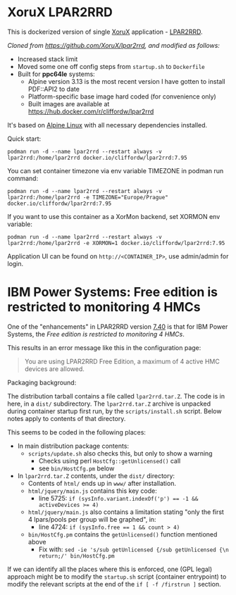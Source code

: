 # XoruX LPAR2RRD

This is dockerized version of single [XoruX](https://www.xorux.com) application - [LPAR2RRD](https://www.lpar2rrd.com).

*Cloned from <https://github.com/XoruX/lpar2rrd>, and modified as follows:*

- Increased stack limit
- Moved some one off config steps from `startup.sh` to `Dockerfile`
- Built for **ppc64le** systems:
	- Alpine version 3.13 is the most recent version I have gotten to install  PDF::API2 to date
	- Platform-specific base image hard coded (for convenience only)
	- Built images are available at <https://hub.docker.com/r/cliffordw/lpar2rrd>

It's based on [Alpine Linux](https://hub.docker.com/_/alpine) with all necessary dependencies installed.

Quick start:

    podman run -d --name lpar2rrd --restart always -v lpar2rrd:/home/lpar2rrd docker.io/cliffordw/lpar2rrd:7.95

You can set container timezone via env variable TIMEZONE in podman run command:

    podman run -d --name lpar2rrd --restart always -v lpar2rrd:/home/lpar2rrd -e TIMEZONE="Europe/Prague" docker.io/cliffordw/lpar2rrd:7.95

If you want to use this container as a XorMon backend, set XORMON env variable:

    podman run -d --name lpar2rrd --restart always -v lpar2rrd:/home/lpar2rrd -e XORMON=1 docker.io/cliffordw/lpar2rrd:7.95

Application UI can be found on `http://<CONTAINER_IP>`, use admin/admin for login.

# IBM Power Systems: Free edition is restricted to monitoring 4 HMCs

One of the "enhancements" in LPAR2RRD version [7.40](https://lpar2rrd.com/note740.php) is that for IBM Power Systems, the *Free edition is restricted to monitoring 4 HMCs*.

This results in an error message like this in the configuration page:

> You are using LPAR2RRD Free Edition, a maximum of 4 active HMC devices are allowed.

Packaging background:

The distribution tarball contains a file called `lpar2rrd.tar.Z`. The code is in here, in a `dist/` subdirectory.
The `lpar2rrd.tar.Z` archive is unpacked during container startup first run, by the `scripts/install.sh` script.
Below notes apply to contents of that directory.

This seems to be coded in the following places:

- In main distribution package contents:
	- `scripts/update.sh` also checks this, but only to show a warning
		- Checks using perl `HostCfg::getUnlicensed()` call
		- see `bin/HostCfg.pm` below
- In `lpar2rrd.tar.Z` contents, under the `dist/` directory:
	- Contents of `html/` ends up in `www/` after installation.
	- `html/jquery/main.js` contains this key code:
		- line 5725: `if (sysInfo.variant.indexOf('p') == -1 && activeDevices >= 4)`
	- `html/jquery/main.js` also contains a limitation stating "only the first 4 lpars/pools per group will be graphed", in:
		- line 4724: `if (sysInfo.free == 1 && count > 4)`
	- `bin/HostCfg.pm` contains the `getUnlicensed()` function mentioned above
		- Fix with: `sed -ie 's/sub getUnlicensed {/sub getUnlicensed {\n  return;/' bin/HostCfg.pm`

If we can identify all the places where this is enforced, one (GPL legal) approach might be to modify the `startup.sh` script (container entrypoint) to modify the relevant scripts at the end of the `if [ -f /firstrun ]` section.
